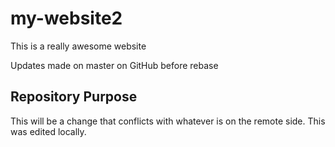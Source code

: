 # my-website2

This is a really awesome website

Updates made on master on GitHub before rebase

## Repository Purpose

This will be a change that conflicts 
with whatever is on the remote side.
This was edited locally.
